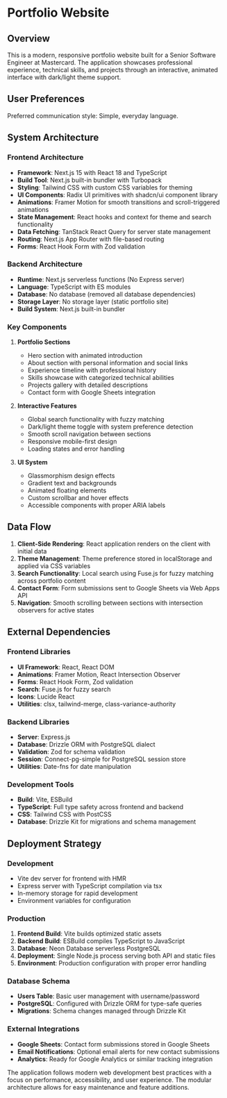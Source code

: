 # Portfolio Website

## Overview

This is a modern, responsive portfolio website built for a Senior Software Engineer at Mastercard. The application showcases professional experience, technical skills, and projects through an interactive, animated interface with dark/light theme support.

## User Preferences

Preferred communication style: Simple, everyday language.

## System Architecture

### Frontend Architecture
- **Framework**: Next.js 15 with React 18 and TypeScript
- **Build Tool**: Next.js built-in bundler with Turbopack
- **Styling**: Tailwind CSS with custom CSS variables for theming
- **UI Components**: Radix UI primitives with shadcn/ui component library
- **Animations**: Framer Motion for smooth transitions and scroll-triggered animations
- **State Management**: React hooks and context for theme and search functionality
- **Data Fetching**: TanStack React Query for server state management
- **Routing**: Next.js App Router with file-based routing
- **Forms**: React Hook Form with Zod validation

### Backend Architecture
- **Runtime**: Next.js serverless functions (No Express server)
- **Language**: TypeScript with ES modules
- **Database**: No database (removed all database dependencies)
- **Storage Layer**: No storage layer (static portfolio site)
- **Build System**: Next.js built-in bundler

### Key Components

1. **Portfolio Sections**
   - Hero section with animated introduction
   - About section with personal information and social links
   - Experience timeline with professional history
   - Skills showcase with categorized technical abilities
   - Projects gallery with detailed descriptions
   - Contact form with Google Sheets integration

2. **Interactive Features**
   - Global search functionality with fuzzy matching
   - Dark/light theme toggle with system preference detection
   - Smooth scroll navigation between sections
   - Responsive mobile-first design
   - Loading states and error handling

3. **UI System**
   - Glassmorphism design effects
   - Gradient text and backgrounds
   - Animated floating elements
   - Custom scrollbar and hover effects
   - Accessible components with proper ARIA labels

## Data Flow

1. **Client-Side Rendering**: React application renders on the client with initial data
2. **Theme Management**: Theme preference stored in localStorage and applied via CSS variables
3. **Search Functionality**: Local search using Fuse.js for fuzzy matching across portfolio content
4. **Contact Form**: Form submissions sent to Google Sheets via Web Apps API
5. **Navigation**: Smooth scrolling between sections with intersection observers for active states

## External Dependencies

### Frontend Libraries
- **UI Framework**: React, React DOM
- **Animations**: Framer Motion, React Intersection Observer
- **Forms**: React Hook Form, Zod validation
- **Search**: Fuse.js for fuzzy search
- **Icons**: Lucide React
- **Utilities**: clsx, tailwind-merge, class-variance-authority

### Backend Libraries
- **Server**: Express.js
- **Database**: Drizzle ORM with PostgreSQL dialect
- **Validation**: Zod for schema validation
- **Session**: Connect-pg-simple for PostgreSQL session store
- **Utilities**: Date-fns for date manipulation

### Development Tools
- **Build**: Vite, ESBuild
- **TypeScript**: Full type safety across frontend and backend
- **CSS**: Tailwind CSS with PostCSS
- **Database**: Drizzle Kit for migrations and schema management

## Deployment Strategy

### Development
- Vite dev server for frontend with HMR
- Express server with TypeScript compilation via tsx
- In-memory storage for rapid development
- Environment variables for configuration

### Production
1. **Frontend Build**: Vite builds optimized static assets
2. **Backend Build**: ESBuild compiles TypeScript to JavaScript
3. **Database**: Neon Database serverless PostgreSQL
4. **Deployment**: Single Node.js process serving both API and static files
5. **Environment**: Production configuration with proper error handling

### Database Schema
- **Users Table**: Basic user management with username/password
- **PostgreSQL**: Configured with Drizzle ORM for type-safe queries
- **Migrations**: Schema changes managed through Drizzle Kit

### External Integrations
- **Google Sheets**: Contact form submissions stored in Google Sheets
- **Email Notifications**: Optional email alerts for new contact submissions
- **Analytics**: Ready for Google Analytics or similar tracking integration

The application follows modern web development best practices with a focus on performance, accessibility, and user experience. The modular architecture allows for easy maintenance and feature additions.